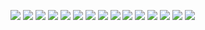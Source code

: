 ![](https://gitee.com/aminggoodboy/image/raw/master/img/202308260117526.webp)
![](https://gitee.com/aminggoodboy/image/raw/master/img/202308260117525.webp)
![](https://gitee.com/aminggoodboy/image/raw/master/img/202308260117524.webp)
![](https://gitee.com/aminggoodboy/image/raw/master/img/202308260117523.webp)
![](https://gitee.com/aminggoodboy/image/raw/master/img/202308260117519.webp)
![](https://gitee.com/aminggoodboy/image/raw/master/img/202308260117520.webp)
![](https://gitee.com/aminggoodboy/image/raw/master/img/202308260117521.webp)
![](https://gitee.com/aminggoodboy/image/raw/master/img/202308260117522.webp)
![](https://gitee.com/aminggoodboy/image/raw/master/img/202308260117518.webp)
![](https://gitee.com/aminggoodboy/image/raw/master/img/202308260117517.webp)
![](https://gitee.com/aminggoodboy/image/raw/master/img/202308260117516.webp)
![](https://gitee.com/aminggoodboy/image/raw/master/img/202308260117515.webp)
![](https://gitee.com/aminggoodboy/image/raw/master/img/202308260117514.webp)
![](https://gitee.com/aminggoodboy/image/raw/master/img/202308260117513.webp)
![](https://gitee.com/aminggoodboy/image/raw/master/img/202308260117512.webp)